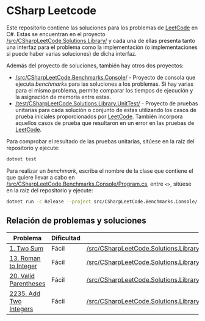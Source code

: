 # CSharp Leetcode

Este repositorio contiene las soluciones para los problemas de [LeetCode](https://leetcode.com/) en C#. Estas se encuentran en el proyecto [/src/CSharpLeetCode.Solutions.Library/](/src/CSharpLeetCode.Solutions.Library/) y cada una de ellas presenta tanto una interfaz para el problema como la implementación (o implementaciones si puede haber varias soluciones) de dicha interfaz.

Además del proyecto de soluciones, también hay otros dos proyectos:

- [/src/CSharpLeetCode.Benchmarks.Console/](/src/CSharpLeetCode.Benchmarks.Console/) - Proyecto de consola que ejecuta _benchmarks_ para las soluciones a los problemas. Si hay varias para el mismo problema, permite comparar los tiempos de ejecución y la asignación de memoria entre estas.
- [/test/CSharpLeetCode.Solutions.Library.UnitTest/](/test/CSharpLeetCode.Solutions.Library.UnitTest/) - Proyecto de pruebas unitarias para cada solución o conjunto de estas utilizando los casos de prueba iniciales proporcionados por [LeetCode](https://leetcode.com/). También incorpora aquellos casos de prueba que resultaron en un error en las pruebas de [LeetCode](https://leetcode.com/).

Para comprobar el resultado de las pruebas unitarias, sitúese en la raíz del repositorio y ejecute:

```zsh
dotnet test
```

Para realizar un _benchmark_, escriba el nombre de la clase que contiene el que quiere llevar a cabo en [/src/CSharpLeetCode.Benchmarks.Console/Program.cs](/src/CSharpLeetCode.Benchmarks.Console/Program.cs), entre `<>`, sitúese en la raíz del repositorio y ejecute:

```zsh
dotnet run -c Release --project src/CSharpLeetCode.Benchmarks.Console/
```

## Relación de problemas y soluciones

| Problema                                                                  | Dificultad | Solución                                                                                                                                                                     |
| ------------------------------------------------------------------------- | ---------- | ---------------------------------------------------------------------------------------------------------------------------------------------------------------------------- |
| [1. Two Sum](https://leetcode.com/problems/two-sum/)                      | Fácil      | [/src/CSharpLeetCode.Solutions.Library/Implementations/Problem0001TwoSum/](/src/CSharpLeetCode.Solutions.Library/Implementations/Problem0001TwoSum/)                         |
| [13. Roman to Integer](https://leetcode.com/problems/roman-to-integer/)   | Fácil      | [/src/CSharpLeetCode.Solutions.Library/Implementations/Problem0013RomanToInteger.cs](/src/CSharpLeetCode.Solutions.Library/Implementations/Problem0013RomanToInteger.cs)     |
| [20. Valid Parentheses](https://leetcode.com/problems/valid-parentheses/) | Fácil      | [/src/CSharpLeetCode.Solutions.Library/Implementations/Problem0020ValidParentheses.cs](/src/CSharpLeetCode.Solutions.Library/Implementations/Problem0020ValidParentheses.cs) |
| [2235. Add Two Integers](https://leetcode.com/problems/add-two-integers/) | Fácil      | [/src/CSharpLeetCode.Solutions.Library/Implementations/Problem2235AddTwoIntegers.cs](/src/CSharpLeetCode.Solutions.Library/Implementations/Problem2235AddTwoIntegers.cs)     |
